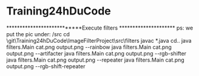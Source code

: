 # Training24hDuCode
***************************Execute filters ********************* 
ps: we put the pic under: /src
cd \git\Training24hDuCode\ImageFilterProject\src\filters
javac *.java
cd..
java filters.Main cat.png output.png --rainbow 
java filters.Main cat.png output.png --artifacter 
java filters.Main cat.png output.png --rgb-shifter 
java filters.Main cat.png output.png --repeater
java filters.Main cat.png output.png --rgb-shift-repeater 
